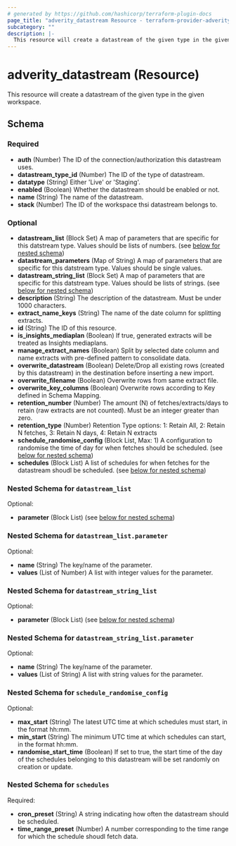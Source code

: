 ```yaml
---
# generated by https://github.com/hashicorp/terraform-plugin-docs
page_title: "adverity_datastream Resource - terraform-provider-adverity"
subcategory: ""
description: |-
  This resource will create a datastream of the given type in the given workspace.
---
```


# adverity_datastream (Resource)

This resource will create a datastream of the given type in the given workspace.



<!-- schema generated by tfplugindocs -->
## Schema

### Required

- **auth** (Number) The ID of the connection/authorization this datastream uses.
- **datastream_type_id** (Number) The ID of the type of datastream.
- **datatype** (String) Either 'Live' or 'Staging'.
- **enabled** (Boolean) Whether the datastream should be enabled or not.
- **name** (String) The name of the datastream.
- **stack** (Number) The ID of the workspace thsi datastream belongs to.

### Optional

- **datastream_list** (Block Set) A map of parameters that are specific for this datstream type. Values should be lists of numbers. (see [below for nested schema](#nestedblock--datastream_list))
- **datastream_parameters** (Map of String) A map of parameters that are specific for this datstream type. Values should be single values.
- **datastream_string_list** (Block Set) A map of parameters that are specific for this datstream type. Values should be lists of strings. (see [below for nested schema](#nestedblock--datastream_string_list))
- **description** (String) The description of the datastream. Must be under 1000 characters.
- **extract_name_keys** (String) The name of the date column for splitting extracts.
- **id** (String) The ID of this resource.
- **is_insights_mediaplan** (Boolean) If true, generated extracts will be treated as Insights mediaplans.
- **manage_extract_names** (Boolean) Split by selected date column and name extracts with pre-defined pattern to consolidate data.
- **overwrite_datastream** (Boolean) Delete/Drop all existing rows (created by this datastream) in the destination before inserting a new import.
- **overwrite_filename** (Boolean) Overwrite rows from same extract file.
- **overwrite_key_columns** (Boolean) Overwrite rows according to Key defined in Schema Mapping.
- **retention_number** (Number) The amount (N) of fetches/extracts/days to retain (raw extracts are not counted). Must be an integer greater than zero.
- **retention_type** (Number) Retention Type options: 1: Retain All, 2: Retain N fetches, 3: Retain N days, 4: Retain N extracts
- **schedule_randomise_config** (Block List, Max: 1) A configuration to randomise the time of day for when fetches should be scheduled. (see [below for nested schema](#nestedblock--schedule_randomise_config))
- **schedules** (Block List) A list of schedules for when fetches for the datastream shoudl be scheduled. (see [below for nested schema](#nestedblock--schedules))

<a id="nestedblock--datastream_list"></a>
### Nested Schema for `datastream_list`

Optional:

- **parameter** (Block List) (see [below for nested schema](#nestedblock--datastream_list--parameter))

<a id="nestedblock--datastream_list--parameter"></a>
### Nested Schema for `datastream_list.parameter`

Optional:

- **name** (String) The key/name of the parameter.
- **values** (List of Number) A list with integer values for the parameter.



<a id="nestedblock--datastream_string_list"></a>
### Nested Schema for `datastream_string_list`

Optional:

- **parameter** (Block List) (see [below for nested schema](#nestedblock--datastream_string_list--parameter))

<a id="nestedblock--datastream_string_list--parameter"></a>
### Nested Schema for `datastream_string_list.parameter`

Optional:

- **name** (String) The key/name of the parameter.
- **values** (List of String) A list with string values for the parameter.



<a id="nestedblock--schedule_randomise_config"></a>
### Nested Schema for `schedule_randomise_config`

Optional:

- **max_start** (String) The latest UTC time at which schedules must start, in the format hh:mm.
- **min_start** (String) The minimum UTC time at which schedules can start, in the format hh:mm.
- **randomise_start_time** (Boolean) If set to true, the start time of the day of the schedules belonging to this datastream will be set randomly on creation or update.


<a id="nestedblock--schedules"></a>
### Nested Schema for `schedules`

Required:

- **cron_preset** (String) A string indicating how often the datastream should be scheduled.
- **time_range_preset** (Number) A number corresponding to the time range for which the schedule shoudl fetch data.


